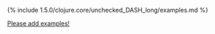 {% include 1.5.0/clojure.core/unchecked_DASH_long/examples.md %}

[Please add examples!](https://github.com/arrdem/grimoire/edit/master/_includes/1.6.0/clojure.core/unchecked_DASH_long/examples.md)
